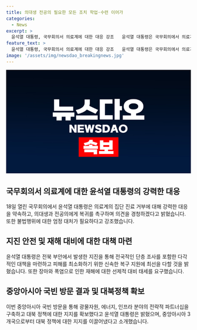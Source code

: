 ```yaml
---
title: 의대생 전공의 필요한 모든 조치 학업·수련 이어가
categories:
  - News
excerpt: >
  윤석열 대통령, 국무회의서 의료계에 대한 대응 강조   윤석열 대통령은 국무회의에서 의료계에 대한 강력한 대응을 시사했다. 전공의, 의대생들을 돌아오도록 해주겠다고 약속하면서 집단 진료 거부에 대해서는 엄정히 대처할 것이라고 강조했다. 또한, 지진 안전지대 조사 등 대책 마련과 중앙아 3개국과의 협력을 통한 대북정책 지지 확보 등을 강조했다.
feature_text: >
  윤석열 대통령, 국무회의서 의료계에 대한 대응 강조   윤석열 대통령은 국무회의에서 의료계에 대한 강력한 대응을 시사했다. 전공의, 의대생들을 돌아오도록 해주겠다고 약속하면서 집단 진료 거부에 대해서는 엄정히 대처할 것이라고 강조했다. 또한, 지진 안전지대 조사 등 대책 마련과 중앙아 3개국과의 협력을 통한 대북정책 지지 확보 등을 강조했다.
image: '/assets/img/newsdao_breakingnews.jpg'
---
```


<p><img src="/assets/img/newsdao_breakingnews.jpg" alt="koreaapp 속보" /></p>

<h2 data-ke-size="size26">국무회의서 의료계에 대한 윤석열 대통령의 강력한 대응</h2>

<p data-ke-size="size16">18일 열린 국무회의에서 윤석열 대통령은 의료계의 집단 진료 거부에 대해 강력한 대응을 약속하고, 의대생과 전공의에게 복귀를 촉구하며 의견을 경청하겠다고 밝혔습니다. 또한 불법행위에 대한 엄정 대처가 필요하다고 강조했습니다.</p>

<h2 data-ke-size="size26">지진 안전 및 재해 대비에 대한 대책 마련</h2>

<p data-ke-size="size16">윤석열 대통령은 전북 부안에서 발생한 지진을 통해 전국적인 단층 조사를 포함한 다각적인 대책을 마련하고 피해를 최소화하기 위한 신속한 복구 지원에 최선을 다할 것을 밝혔습니다. 또한 장마와 폭염으로 인한 재해에 대한 선제적 대비 태세를 요구했습니다.</p>

<h2 data-ke-size="size26">중앙아시아 국빈 방문 결과 및 대북정책 확보</h2>

<p data-ke-size="size16">이번 중앙아시아 국빈 방문을 통해 광물자원, 에너지, 인프라 분야의 전략적 파트너십을 구축하고 대북 정책에 대한 지지를 확보했다고 윤석열 대통령은 밝혔으며, 중앙아시아 3개국으로부터 대북 정책에 대한 지지를 이끌어냈다고 소개했습니다.</p>

